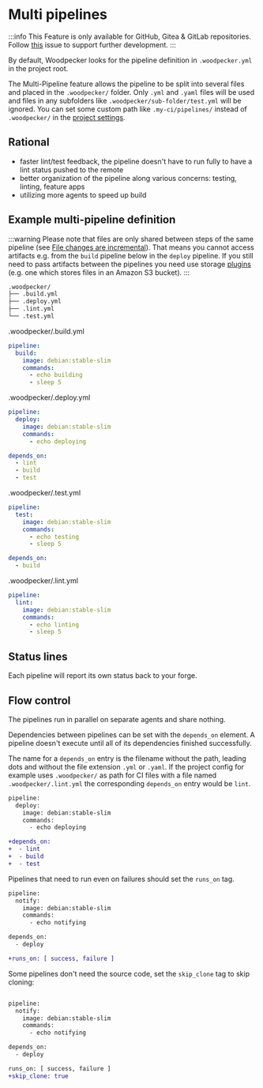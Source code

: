 # Multi pipelines

:::info
This Feature is only available for GitHub, Gitea & GitLab repositories. Follow [this](https://github.com/woodpecker-ci/woodpecker/issues/131) issue to support further development.
:::

By default, Woodpecker looks for the pipeline definition in `.woodpecker.yml` in the project root.

The Multi-Pipeline feature allows the pipeline to be split into several files and placed in the `.woodpecker/` folder. Only `.yml` and `.yaml` files will be used and files in any subfolders like `.woodpecker/sub-folder/test.yml` will be ignored. You can set some custom path like `.my-ci/pipelines/` instead of `.woodpecker/` in the [project settings](./71-project-settings.md).

## Rational

- faster lint/test feedback, the pipeline doesn't have to run fully to have a lint status pushed to the remote
- better organization of the pipeline along various concerns: testing, linting, feature apps
- utilizing more agents to speed up build

## Example multi-pipeline definition

:::warning
Please note that files are only shared between steps of the same pipeline (see [File changes are incremental](./20-pipeline-syntax.md#file-changes-are-incremental)). That means you cannot access artifacts e.g. from the `build` pipeline below in the `deploy` pipeline.
If you still need to pass artifacts between the pipelines you need use storage [plugins](./51-plugins/10-plugins.md) (e.g. one which stores files in an Amazon S3 bucket).
:::

```bash
.woodpecker/
├── .build.yml
├── .deploy.yml
├── .lint.yml
└── .test.yml
```

.woodpecker/.build.yml

```yaml
pipeline:
  build:
    image: debian:stable-slim
    commands:
      - echo building
      - sleep 5
```

.woodpecker/.deploy.yml

```yaml
pipeline:
  deploy:
    image: debian:stable-slim
    commands:
      - echo deploying

depends_on:
  - lint
  - build
  - test
```

.woodpecker/.test.yml

```yaml
pipeline:
  test:
    image: debian:stable-slim
    commands:
      - echo testing
      - sleep 5

depends_on:
  - build
```

.woodpecker/.lint.yml

```yaml
pipeline:
  lint:
    image: debian:stable-slim
    commands:
      - echo linting
      - sleep 5
```

## Status lines

Each pipeline will report its own status back to your forge.

## Flow control

The pipelines run in parallel on separate agents and share nothing.

Dependencies between pipelines can be set with the `depends_on` element. A pipeline doesn't execute until all of its dependencies finished successfully.

The name for a `depends_on` entry is the filename without the path, leading dots and without the file extension `.yml` or `.yaml`. If the project config for example uses `.woodpecker/` as path for CI files with a file named `.woodpecker/.lint.yml` the corresponding `depends_on` entry would be `lint`.

```diff
pipeline:
  deploy:
    image: debian:stable-slim
    commands:
      - echo deploying

+depends_on:
+  - lint
+  - build
+  - test
```

Pipelines that need to run even on failures should set the `runs_on` tag.

```diff
pipeline:
  notify:
    image: debian:stable-slim
    commands:
      - echo notifying

depends_on:
  - deploy

+runs_on: [ success, failure ]
```

Some pipelines don't need the source code, set the `skip_clone` tag to skip cloning:

```diff

pipeline:
  notify:
    image: debian:stable-slim
    commands:
      - echo notifying

depends_on:
  - deploy

runs_on: [ success, failure ]
+skip_clone: true
```
